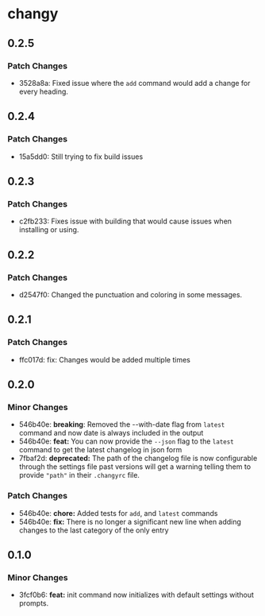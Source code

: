 # changy

## 0.2.5

### Patch Changes

- 3528a8a: Fixed issue where the `add` command would add a change for every heading.

## 0.2.4

### Patch Changes

- 15a5dd0: Still trying to fix build issues

## 0.2.3

### Patch Changes

- c2fb233: Fixes issue with building that would cause issues when installing or using.

## 0.2.2

### Patch Changes

- d2547f0: Changed the punctuation and coloring in some messages.

## 0.2.1

### Patch Changes

- ffc017d: fix: Changes would be added multiple times

## 0.2.0

### Minor Changes

- 546b40e: **breaking**: Removed the --with-date flag from `latest` command and now date is always included in the output
- 546b40e: **feat:** You can now provide the `--json` flag to the `latest` command to get the latest changelog in json form
- 7fbaf2d: **deprecated:** The path of the changelog file is now configurable through the settings file past versions will get a warning telling them to provide `"path"` in their `.changyrc` file.

### Patch Changes

- 546b40e: **chore:** Added tests for `add`, and `latest` commands
- 546b40e: **fix:** There is no longer a significant new line when adding changes to the last category of the only entry

## 0.1.0

### Minor Changes

- 3fcf0b6: **feat:** init command now initializes with default settings without prompts.
